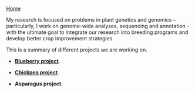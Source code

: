 [Home](../index.html)  
  
My research is focused on problems in plant genetics and genomics – particularly, I work on genome-wide analyses, sequencing and annotation - with the ultimate goal to integrate our research into breeding programs and develop better crop improvement strategies. 

This is a summary of different projects we are working on.

  * **[Blueberry project](https://jdieramon.github.io/BlueberryProject/)**.

  * **[Chickpea project](https://jdieramon.github.io/BlueberryProject/)**.

  * **Asparagus project**. 
    
    <br>
 
